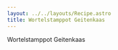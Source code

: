 ```yaml
---
layout: ../../layouts/Recipe.astro
title: Wortelstamppot Geitenkaas
---
```

Wortelstamppot Geitenkaas